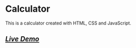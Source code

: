 # Calculator

This is a calculator created with HTML, CSS and JavaScript.

## _[Live Demo](https://guneyuzel.github.io/calculator/)_